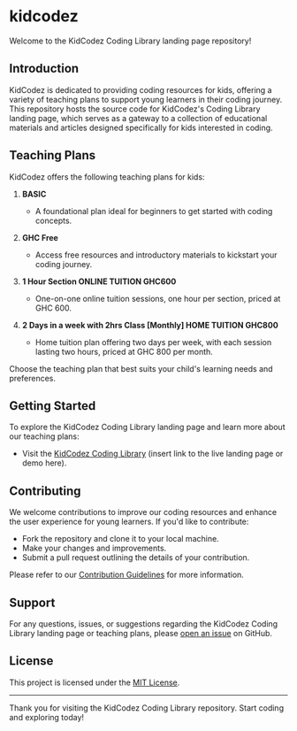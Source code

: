 # kidcodez

Welcome to the KidCodez Coding Library landing page repository!

## Introduction

KidCodez is dedicated to providing coding resources for kids, offering a variety of teaching plans to support young learners in their coding journey. This repository hosts the source code for KidCodez's Coding Library landing page, which serves as a gateway to a collection of educational materials and articles designed specifically for kids interested in coding.

## Teaching Plans

KidCodez offers the following teaching plans for kids:

1. **BASIC**
   - A foundational plan ideal for beginners to get started with coding concepts.

2. **GHC Free**
   - Access free resources and introductory materials to kickstart your coding journey.

3. **1 Hour Section ONLINE TUITION GHC600**
   - One-on-one online tuition sessions, one hour per section, priced at GHC 600.

4. **2 Days in a week with 2hrs Class [Monthly] HOME TUITION GHC800**
   - Home tuition plan offering two days per week, with each session lasting two hours, priced at GHC 800 per month.

Choose the teaching plan that best suits your child's learning needs and preferences.

## Getting Started

To explore the KidCodez Coding Library landing page and learn more about our teaching plans:
- Visit the [KidCodez Coding Library](https://kidzcodez.netlify.app/) (insert link to the live landing page or demo here).

## Contributing

We welcome contributions to improve our coding resources and enhance the user experience for young learners. If you'd like to contribute:
- Fork the repository and clone it to your local machine.
- Make your changes and improvements.
- Submit a pull request outlining the details of your contribution.

Please refer to our [Contribution Guidelines](CONTRIBUTING.md) for more information.

## Support

For any questions, issues, or suggestions regarding the KidCodez Coding Library landing page or teaching plans, please [open an issue](https://github.com/yourusername/kidcodez/issues) on GitHub.

## License

This project is licensed under the [MIT License](LICENSE).

---

Thank you for visiting the KidCodez Coding Library repository. Start coding and exploring today!
